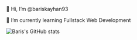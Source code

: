 👋 Hi, I’m @bariskayhan93

🌱 I’m currently learning Fullstack Web Development

![Baris's GitHub stats](https://github-readme-stats.vercel.app/api?username=bariskayhan93&show_icons=true&theme=radical)


